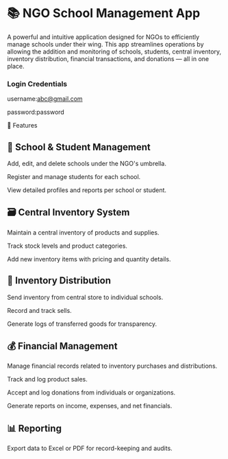 # 📚 NGO School Management App

A powerful and intuitive application designed for NGOs to efficiently manage schools under their wing. This app streamlines operations by allowing the addition and monitoring of schools, students, central inventory, inventory distribution, financial transactions, and donations — all in one place.


### Login Credentials
username:abc@gmail.com

password:password

🚀 Features

## 🏫 School & Student Management
Add, edit, and delete schools under the NGO's umbrella.

Register and manage students for each school.

View detailed profiles and reports per school or student.

## 🗃️ Central Inventory System
Maintain a central inventory of products and supplies.

Track stock levels and product categories.

Add new inventory items with pricing and quantity details.

## 🚚 Inventory Distribution
Send inventory from central store to individual schools.

Record and track sells.

Generate logs of transferred goods for transparency.

## 💰 Financial Management
Manage financial records related to inventory purchases and distributions.

Track and log product sales.

Accept and log donations from individuals or organizations.

Generate reports on income, expenses, and net financials.

## 📊 Reporting 

Export data to Excel or PDF for record-keeping and audits.

